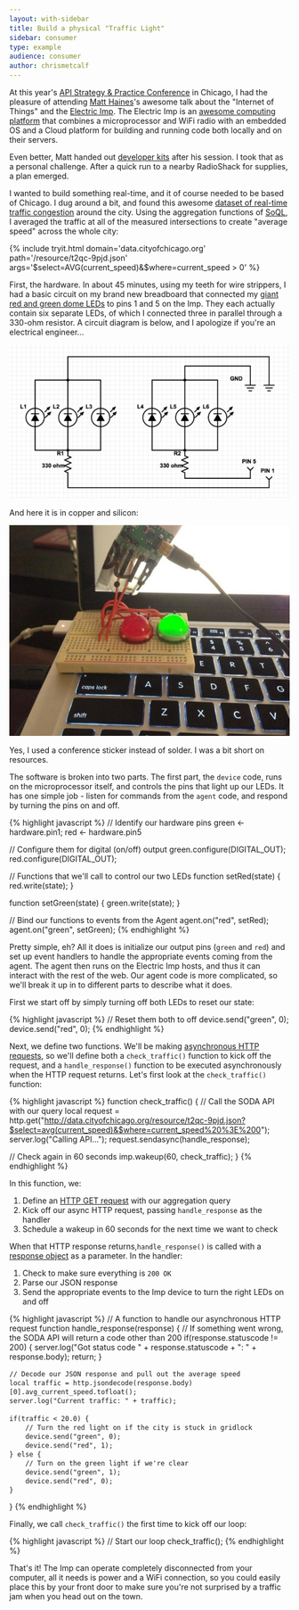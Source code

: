 ```yaml
---
layout: with-sidebar
title: Build a physical "Traffic Light"
sidebar: consumer
type: example
audience: consumer
author: chrismetcalf
---
```


At this year's [API Strategy & Practice Conference](http://apistrategyconference.com/) in Chicago, I had the pleasure of attending [Matt Haines](https://twitter.com/beardedinventor)'s awesome talk about the "Internet of Things" and the [Electric Imp](http://electricimp.com/). The Electric Imp is an [awesome computing platform](http://electricimp.com/product/) that combines a microprocessor and WiFi radio with an embedded OS and a Cloud platform for building and running code both locally and on their servers.

Even better, Matt handed out [developer kits](http://electricimp.com/docs/gettingstarted/devkits/) after his session. I took that as a personal challenge. After a quick run to a nearby RadioShack for supplies, a plan emerged.

I wanted to build something real-time, and it of course needed to be based of Chicago. I dug around a bit, and found this awesome [dataset of real-time traffic congestion](https://data.cityofchicago.org/Transportation/Chicago-Traffic-Tracker-Congestion-Estimates-by-Re/t2qc-9pjd?) around the city. Using the aggregation functions of [SoQL](http://dev.socrata.com/docs/queries/), I averaged the traffic at all of the measured intersections to create "average speed" across the whole city:

{% include tryit.html domain='data.cityofchicago.org' path='/resource/t2qc-9pjd.json' args='$select=AVG(current_speed)&$where=current_speed > 0' %}

First, the hardware. In about 45 minutes, using my teeth for wire strippers, I had a basic circuit on my brand new breadboard that connected my [giant red and green dome LEDs](http://www.radioshack.com/products/radioshack-20-0mm-round-big-red-led?variant=5717559429) to pins 1 and 5 on the Imp. They each actually contain six separate LEDs, of which I connected three in parallel through a 330-ohm resistor. A circuit diagram is below, and I apologize if you're an electrical engineer...

![Circuit Diagram](/img/imp-circuit-diagram.png)

And here it is in copper and silicon:

![Traffic Light](/img/traffic-lights.jpg)

Yes, I used a conference sticker instead of solder. I was a bit short on resources.

The software is broken into two parts. The first part, the `device` code, runs on the microprocessor itself, and controls the pins that light up our LEDs. It has one simple job - listen for commands from the `agent` code, and respond by turning the pins on and off.

{% highlight javascript %}
// Identify our hardware pins
green <- hardware.pin1;
red <- hardware.pin5
 
// Configure them for digital (on/off) output
green.configure(DIGITAL_OUT);
red.configure(DIGITAL_OUT);

// Functions that we'll call to control our two LEDs
function setRed(state) {
  red.write(state);
}

function setGreen(state) {
  green.write(state);
}

// Bind our functions to events from the Agent
agent.on("red", setRed);
agent.on("green", setGreen);
{% endhighlight %}

Pretty simple, eh? All it does is initialize our output pins (`green` and `red`) and set up event handlers to handle the appropriate events coming from the agent. The agent then runs on the Electric Imp hosts, and thus it can interact with the rest of the web. Our agent code is more complicated, so we'll break it up in to different parts to describe what it does.

First we start off by simply turning off both LEDs to reset our state:

{% highlight javascript %}
// Reset them both to off
device.send("green", 0);
device.send("red", 0);
{% endhighlight %}

Next, we define two functions. We'll be making [asynchronous HTTP requests](http://electricimp.com/docs/api/httprequest/sendasync/), so we'll define both a `check_traffic()` function to kick off the request, and a `handle_response()` function to be executed asynchronously when the HTTP request returns. Let's first look at the `check_traffic()` function:

{% highlight javascript %}
function check_traffic() {
  // Call the SODA API with our query
  local request = http.get("http://data.cityofchicago.org/resource/t2qc-9pjd.json?$select=avg(current_speed)&$where=current_speed%20%3E%200");
  server.log("Calling API...");
  request.sendasync(handle_response);
  
  // Check again in 60 seconds
  imp.wakeup(60, check_traffic);
}
{% endhighlight %}

In this function, we:

1. Define an [HTTP GET request](http://electricimp.com/docs/api/http/get/) with our aggregation query
2. Kick off our async HTTP request, passing `handle_response` as the handler
3. Schedule a wakeup in 60 seconds for the next time we want to check

When that HTTP response returns,`handle_response()` is called with a [response object](http://electricimp.com/docs/api/httpresponse/) as a parameter. In the handler:

1. Check to make sure everything is `200 OK`
2. Parse our JSON response
3. Send the appropriate events to the Imp device to turn the right LEDs on and off

{% highlight javascript %}
// A function to handle our asynchronous HTTP request
function handle_response(response) {
    // If something went wrong, the SODA API will return a code other than 200
    if(response.statuscode != 200) {
        server.log("Got status code " + response.statuscode + ": " + response.body);
        return;
    } 
    
    // Decode our JSON response and pull out the average speed
    local traffic = http.jsondecode(response.body)[0].avg_current_speed.tofloat();
    server.log("Current traffic: " + traffic);
    
    if(traffic < 20.0) {
        // Turn the red light on if the city is stuck in gridlock
        device.send("green", 0);
        device.send("red", 1);
    } else {
        // Turn on the green light if we're clear
        device.send("green", 1);
        device.send("red", 0);
    }
}
{% endhighlight %}

Finally, we call `check_traffic()` the first time to kick off our loop:

{% highlight javascript %}
// Start our loop
check_traffic();
{% endhighlight %}

That's it! The Imp can operate completely disconnected from your computer, all it needs is power and a WiFi connection, so you could easily place this by your front door to make sure you're not surprised by a traffic jam when you head out on the town.
